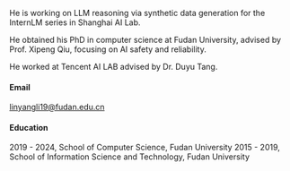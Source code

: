
He is working on LLM reasoning via synthetic data generation for the InternLM series in Shanghai AI Lab.

He obtained his PhD in computer science at Fudan University, advised by Prof. Xipeng Qiu, focusing on AI safety and reliability.

He worked at Tencent AI LAB advised by Dr. Duyu Tang.

#### Email
linyangli19@fudan.edu.cn

#### Education
2019 - 2024, School of Computer Science, Fudan University
2015 - 2019, School of Information Science and Technology, Fudan University


